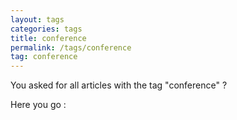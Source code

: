 ```yaml
---
layout: tags
categories: tags
title: conference
permalink: /tags/conference
tag: conference
---
```

You asked for all articles with the tag "conference" ?

Here you go :
